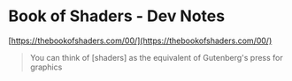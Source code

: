 # Book of Shaders - Dev Notes

[https://thebookofshaders.com/00/](https://thebookofshaders.com/00/)

> You can think of \[shaders\] as the equivalent of Gutenberg's press for graphics

